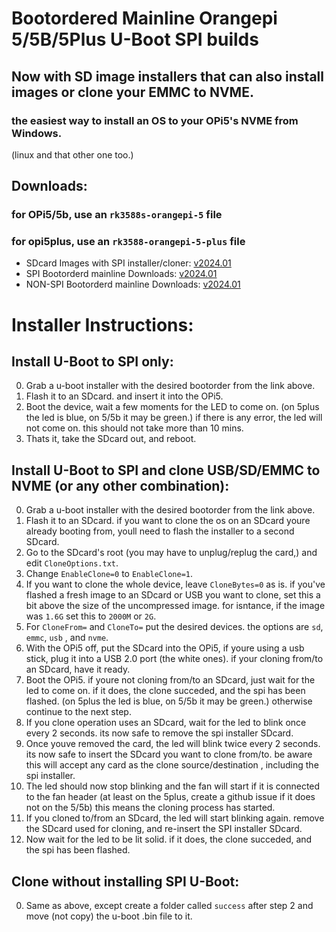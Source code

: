 # Bootordered Mainline Orangepi 5/5B/5Plus U-Boot SPI builds
## Now with SD image installers that can also install images or clone your EMMC to NVME. 

### the easiest way to install an OS to your OPi5's NVME from Windows.
(linux and that other one too.)


## Downloads:


### for OPi5/5b, use an `rk3588s-orangepi-5` file 
### for opi5plus, use an `rk3588-orangepi-5-plus` file

- SDcard Images with SPI installer/cloner: [v2024.01](https://github.com/ArchemedIan/Opi5-u-boot-custom/releases/tag/v2024.01-bootordered-SPI-Installer-SDimages)
- SPI Bootorderd mainline Downloads: [v2024.01](https://github.com/ArchemedIan/Opi5-u-boot-custom/releases/tag/v2024.01-bootordered-spi)
- NON-SPI Bootorderd mainline Downloads: [v2024.01](https://github.com/ArchemedIan/Opi5-u-boot-custom/releases/tag/v2024.01-bootordered)

# Installer Instructions:

## Install U-Boot to SPI only:
0) Grab a u-boot installer with the desired bootorder from the link above.
1) Flash it to an SDcard. and insert it into the OPi5.
2) Boot the device, wait a few moments for the LED to come on. (on 5plus the led is blue, on 5/5b it may be green.) if there is any error, the led will not come on. this should not take more than 10 mins.
3) Thats it, take the SDcard out, and reboot.

## Install U-Boot to SPI and clone USB/SD/EMMC to NVME (or any other combination):
0) Grab a u-boot installer with the desired bootorder from the link above.
1) Flash it to an SDcard. if you want to clone the os on an SDcard youre already booting from, youll need to flash the installer to a second SDcard.
2) Go to the SDcard's root (you may have to unplug/replug the card,) and edit `CloneOptions.txt`.
3) Change `EnableClone=0` to `EnableClone=1`.
4) If you want to clone the whole device, leave `CloneBytes=0` as is. if you've flashed a fresh image to an SDcard or USB you want to clone, set this a bit above the size of the uncompressed image. for isntance, if the image was `1.6G` set this to `2000M` or `2G`.
5) For `CloneFrom=` and `CloneTo=` put the desired devices. the options are `sd`, `emmc`, `usb` , and `nvme`.
6) With the OPi5 off, put the SDcard into the OPi5, if youre using a usb stick, plug it into a USB 2.0 port (the white ones). if your cloning from/to an SDcard, have it ready.
7) Boot the OPi5. if youre not cloning from/to an SDcard, just wait for the led to come on. if it does, the clone succeded, and the spi has been flashed. (on 5plus the led is blue, on 5/5b it may be green.) otherwise continue to the next step.
8) If you clone operation uses an SDcard, wait for the led to blink once every 2 seconds. its now safe to remove the spi installer SDcard.
9) Once youve removed the card, the led will blink twice every 2 seconds. its now safe to insert the SDcard you want to clone from/to. be aware this will accept any card as the clone source/destination , including the spi installer. 
10) The led should now stop blinking and the fan will start if it is connected to the fan header (at least on the 5plus, create a github issue if it does not on the 5/5b) this means the cloning process has started.
11) If you cloned to/from an SDcard, the led will start blinking again. remove the SDcard used for cloning, and re-insert the SPI installer SDcard.
12) Now wait for the led to be lit solid. if it does, the clone succeded, and the spi has been flashed.

## Clone without installing SPI U-Boot:
0) Same as above, except create a folder called `success` after step 2 and move (not copy) the u-boot .bin file to it.
